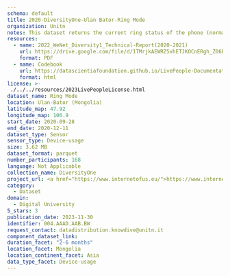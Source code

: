```yaml
---
schema: default
title: 2020-DiversityOne-Ulan Bator-Ring Mode
organization: Unitn
notes: This dataset returns the current ring status of the phone (normal/silent/vibrate). It is part of Wenet Diversity 1 data collection, which contains data about the everyday life activities of students coming from 8 different universities located in China, Denmark, India, Italy, Mexico, Mongolia, Paraguay and UK. The data were collected via questionnaires, data coming from 27 smartphone sensors associated to thousand self-reported annotations over a period of 4 weeks.
resources:
  - name: 2022_WeNet_Diversity1_Technical-Report(2020-2021)
    url: https://drive.google.com/file/d/1TMrjkAEWRZ5xhETJKOCnERgh_Z06PO2E/view?usp=drive_link
    format: PDF
  - name: Codebook
    url: https://datascientiafoundation.github.io/LivePeople-Documentation/codebooks/2020_DV1_Ulan-Bator_ringmode.html
    format: html
license: >-
 ./../../resources/2023LivePeopleLicense.html
dataset_name: Ring Mode
location: Ulan-Bator (Mongolia)
latitude_map: 47.92
longitude_map: 106.9
start_date: 2020-09-28
end_date: 2020-12-11
dataset_type: Sensor
sensor_type: Device-usage
size: 3.62 MB
dataset_format: parquet
number_participants: 168
language: Not Applicable
collection_name: DiversityOne
project_url: <a href="https://www.internetofus.eu/">https://www.internetofus.eu/</a>
category: 
  - Dataset
domain: 
  - Digital University
5_stars: 3
publication_date: 2023-11-30
identifier: 004.AAAD.AAB.BW
request_contact: datadistribution.knowdive@unitn.it
component_dataset_link: 
duration_facet: "2-6 months"
location_facet: Mongolia
location_continent_facet: Asia
data_type_facet: Device-usage
---
```

